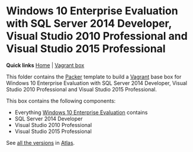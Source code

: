 # Windows 10 Enterprise Evaluation with SQL Server 2014 Developer, Visual Studio 2010 Professional and Visual Studio 2015 Professional

**Quick links** [Home] | [Vagrant box]  

This folder contains the [Packer] template to build a [Vagrant] base box for Windows 10 Enterprise Evaluation with SQL Server 2014 Developer, Visual Studio 2010 Professional and Visual Studio 2015 Professional.

This box contains the following components:

* Everything [Windows 10 Enterprise Evaluation][windows10ee] contains
* SQL Server 2014 Developer
* Visual Studio 2010 Professional
* Visual Studio 2015 Professional

See [all the versions][Vagrant box] in [Atlas].

[Home]: ../../README.md
[Vagrant box]: https://atlas.hashicorp.com/gusztavvargadr/boxes/windows10ee-sql2014de-vs2010p-vs2015p
[windows10ee]: ../windows10ee

[Packer]: https://www.packer.io/
[Vagrant]: https://www.vagrantup.com/
[Atlas]: https://www.hashicorp.com/atlas.html
